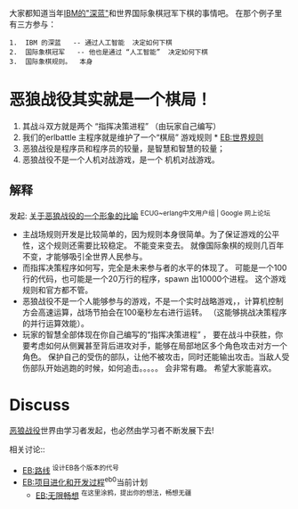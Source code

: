 


大家都知道当年[IBM的"深蓝"](http://zh.wikipedia.org/wiki/%E6%B7%B1%E8%97%8D)和世界国际象棋冠军下棋的事情吧。 在那个例子里有三方参与：
```
1.  IBM 的深蓝   -- 通过人工智能  决定如何下棋
2.  国际象棋冠军   -- 他也是通过 “人工智能”  决定如何下棋
3.  国际象棋规则。  本身
```


# 恶狼战役其实就是一个棋局！ #

  1. 其战斗双方就是两个 “指挥决策进程” （由玩家自己编写）
  1. 我们的erlbattle 主程序就是维护了一个“棋局” 游戏规则
    * [EB:世界规则](ErlBattleRule.md)
  1. 恶狼战役是程序员和程序员的较量，是智慧和智慧的较量；
  1. 恶狼战役不是一个人机对战游戏，是一个 机机对战游戏。

## 解释 ##
发起: [关于恶狼战役的一个形象的比喻](http://groups.google.com/group/ecug/browse_thread/thread/1c2f1d860946300e) <sup>ECUG~erlang中文用户组 | Google 网上论坛</sup>

  * 主战场规则开发是比较简单的，因为规则本身很简单。为了保证游戏的公平性，这个规则还需要比较稳定。 不能变来变去。 就像国际象棋的规则几百年不变，才能够吸引全世界人民参与。
  * 而指挥决策程序如何写，完全是未来参与者的水平的体现了。 可能是一个100行的代码，也可能是一个20万行的程序，spawn 出10000个进程。 这个游戏规则和官方都不管。
  * 恶狼战役不是一个人能够参与的游戏，不是一个实时战略游戏，，计算机控制方会高速运算，战场节拍会在100毫秒左右进行运转。 （这能够挑战决策程序的并行运算效能）。
  * 玩家的智慧全部体现在你自己编写的“指挥决策进程” ， 要在战斗中获胜，你要考虑如何从侧翼甚至背后进攻对手，能够在局部地区多个角色攻击对方一个角色。 保护自己的受伤的部队，让他不被攻击，同时还能输出攻击。当敌人受伤部队开始逃跑的时候，如何追击。。。。。 会非常有趣。 希望大家能喜欢。


# Discuss #
[恶狼战役](ErlBattle.md)世界由学习者发起，也必然由学习者不断发展下去!

相关讨论::
  * [EB:路线](EbRoadMap.md) <sup>设计EB各个版本的代号</sup>
  * [EB:项目进化和开发过程](EbNowPath.md)<sup>eb0</sup>当前计划
    * [EB:无限畅想](EbUserSuggestion.md) <sup>在这里涂鸦，提出你的想法，畅想无疆</sup>